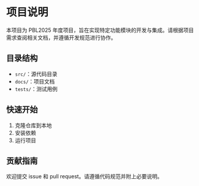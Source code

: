 # 项目说明

本项目为 PBL2025 年度项目，旨在实现特定功能模块的开发与集成。请根据项目需求查阅相关文档，并遵循开发规范进行协作。

## 目录结构

- `src/`：源代码目录
- `docs/`：项目文档
- `tests/`：测试用例

## 快速开始

1. 克隆仓库到本地
2. 安装依赖
3. 运行项目

## 贡献指南

欢迎提交 issue 和 pull request。请遵循代码规范并附上必要说明。
